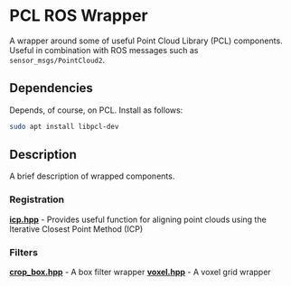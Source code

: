 # PCL ROS Wrapper

A wrapper around some of useful Point Cloud Library (PCL) components.  
Useful in combination with ROS messages such as ```sensor_msgs/PointCloud2```.

## Dependencies

Depends, of course, on PCL. Install as follows:
```bash
sudo apt install libpcl-dev
```

## Description

A brief description of wrapped components.

### Registration

**[icp.hpp](include/pcl_ros_wrapper/registration/icp.hpp)** - Provides useful function for aligning point clouds using the Iterative Closest Point Method (ICP)

### Filters

**[crop_box.hpp](include/pcl_ros_wrapper/filters/crop_box.hpp)** - A box filter wrapper
**[voxel.hpp](include/pcl_ros_wrapper/filters/voxel.hpp)** - A voxel grid wrapper